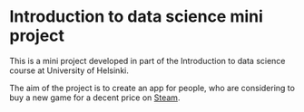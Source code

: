 # Introduction to data science mini project

This is a mini project developed in part of the Introduction to data science course at University of Helsinki.

The aim of the project is to create an app for people, who are considering to buy a new game for a decent price on [Steam](https://store.steampowered.com/).